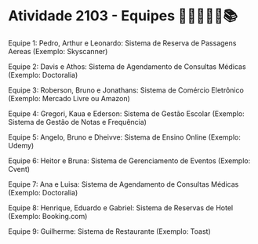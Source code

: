 # Atividade 2103 - Equipes 👨‍💻👩‍💻✨📚

Equipe 1: Pedro, Arthur e Leonardo: Sistema de Reserva de Passagens Aereas (Exemplo: Skyscanner)

Equipe 2: Davis e Athos: Sistema de Agendamento de Consultas Médicas (Exemplo: Doctoralia)

Equipe 3: Roberson, Bruno e Jonathans: Sistema de Comércio Eletrônico (Exemplo: Mercado Livre ou Amazon)

Equipe 4: Gregori, Kaua e Ederson: Sistema de Gestão Escolar (Exemplo: Sistema de Gestão de Notas e Frequência)

Equipe 5: Angelo, Bruno e Dheivve: Sistema de Ensino Online (Exemplo: Udemy)

Equipe 6: Heitor e Bruna: Sistema de Gerenciamento de Eventos (Exemplo: Cvent)

Equipe 7: Ana e Luisa: Sistema de Agendamento de Consultas Médicas (Exemplo: Doctoralia)

Equipe 8: Henrique, Eduardo e Gabriel: Sistema de Reservas de Hotel (Exemplo: Booking.com)

Equipe 9: Guilherme: Sistema de Restaurante (Exemplo: Toast)

